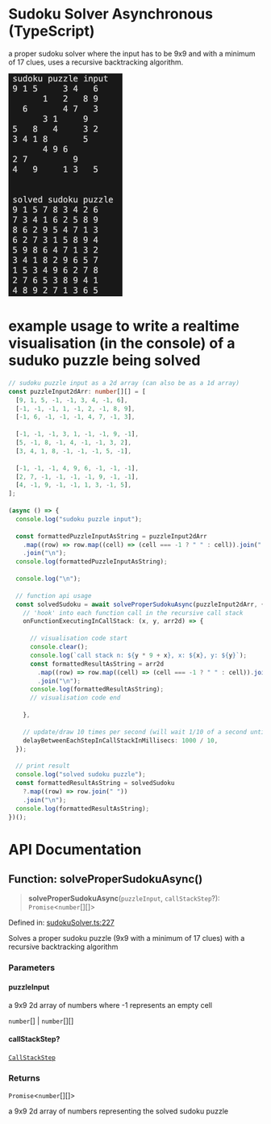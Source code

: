 # Sudoku Solver Asynchronous (TypeScript)
a proper sudoku solver where the input has to be 9x9 and with a minimum of 17 clues, uses a recursive backtracking algorithm. 

![screenshot of solved sudoku puzzle input](./solved-sudoku-puzzle-screenshot.png)

# example usage to write a realtime visualisation (in the console) of a suduko puzzle being solved 

``` exampleVisualisation.ts
// sudoku puzzle input as a 2d array (can also be as a 1d array)
const puzzleInput2dArr: number[][] = [
  [9, 1, 5, -1, -1, 3, 4, -1, 6],
  [-1, -1, -1, 1, -1, 2, -1, 8, 9],
  [-1, 6, -1, -1, -1, 4, 7, -1, 3],

  [-1, -1, -1, 3, 1, -1, -1, 9, -1],
  [5, -1, 8, -1, 4, -1, -1, 3, 2],
  [3, 4, 1, 8, -1, -1, -1, 5, -1],

  [-1, -1, -1, 4, 9, 6, -1, -1, -1],
  [2, 7, -1, -1, -1, -1, 9, -1, -1],
  [4, -1, 9, -1, -1, 1, 3, -1, 5],
];

(async () => {
  console.log("sudoku puzzle input");

  const formattedPuzzleInputAsString = puzzleInput2dArr
    .map((row) => row.map((cell) => (cell === -1 ? " " : cell)).join(" "))
    .join("\n");
  console.log(formattedPuzzleInputAsString);

  console.log("\n");
  
  // function api usage
  const solvedSudoku = await solveProperSudokuAsync(puzzleInput2dArr, {
    // 'hook' into each function call in the recursive call stack
    onFunctionExecutingInCallStack: (x, y, arr2d) => {

      // visualisation code start
      console.clear();
      console.log(`call stack n: ${y * 9 + x}, x: ${x}, y: ${y}`);
      const formattedResultAsString = arr2d
        .map((row) => row.map((cell) => (cell === -1 ? " " : cell)).join(" "))
        .join("\n");
      console.log(formattedResultAsString);
      // visualisation code end

    },

    // update/draw 10 times per second (will wait 1/10 of a second until next function call in recursive algorithm)
    delayBetweenEachStepInCallStackInMillisecs: 1000 / 10, 
  });

  // print result
  console.log("solved sudoku puzzle");
  const formattedResultAsString = solvedSudoku
    ?.map((row) => row.join(" "))
    .join("\n");
  console.log(formattedResultAsString);
})();
```

# API Documentation 
## Function: solveProperSudokuAsync()

> **solveProperSudokuAsync**(`puzzleInput`, `callStackStep`?): `Promise`\<`number`[][]\>

Defined in: [sudokuSolver.ts:227](https://github.com/zoolu-got-rhythm/sudoku-solver-ts/blob/ab3a63f30406e385e3d868fb3c933a955c6268e8/src/sudokuSolver.ts#L227)

Solves a proper sudoku puzzle (9x9 with a minimum of 17 clues) with a recursive backtracking algorithm

### Parameters

#### puzzleInput

a 9x9 2d array of numbers where -1 represents an empty cell

`number`[] | `number`[][]

#### callStackStep?

[`CallStackStep`](./docs/type-aliases/CallStackStep.md)

### Returns

`Promise`\<`number`[][]\>

a 9x9 2d array of numbers representing the solved sudoku puzzle
